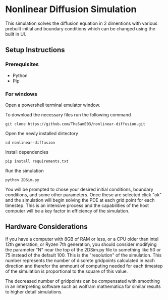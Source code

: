 # Nonlinear Diffusion Simulation
This simulation solves the diffusion equation in 2 dimentions with various prebuilt initial and boundary conditions which can be changed using the built in UI. 

## Setup Instructions

### Prerequisites
- Python
- Pip

### For windows
Open a powershell terminal emulator window. 

To download the necessary files run the following command

```
git clone https://github.com/TheSamE03/nonlinear-diffusion.git
```

Open the newly installed dirtectory

```
cd nonlinear-diffusion
```

Install dependencies

```
pip install requirements.txt
```

Run the simulation

```
python 2DSim.py
```

You will be prompted to chose your desired initial conditions, boundary conditions, and some other parameters. Once these are selected click "ok" and the simulation will begin solving the PDE at each grid point for each timestep. This is an intensive process and the capabilities of the host computer will be a key factor in efficiency of the simulation. 

## Hardware Considerations

If you have a computer with 8GB of RAM or less, or a CPU older than intel 12th generation, or Ryzen 7th generation, you should consider modifying the parameter "N" near the top of the 2DSim.py file to something like 50 or 75 instead of the default 100. This is the "resolution" of the simulation. This number represents the number of discrete gridpoints calculated in each direction and therefor the ammount of computing needed for each timestep of the simulation is proportional to the square of this value. 

The decreased number of gridpoints can be compensated with smoothing in an interpreting software such as wolfram mathematica for similar results to higher detail simulations. 
